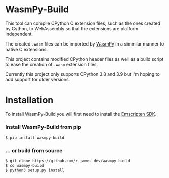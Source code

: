 # WasmPy-Build

This tool can compile CPython C extension files, such as the ones created by Cython, to WebAssembly so that the extensions are platform independent.

The created `.wasm` files can be imported by [WasmPy](https://github.com/r-james-dev/wasmpy) in a simmilar manner to native C extensions.

This project contains modified CPython header files as well as a build script to ease the creation of `.wasm` extension files.

Currently this project only supports CPython 3.8 and 3.9 but I'm hoping to add support for older versions.

# Installation

To install WasmPy-Build you will first need to install the [Emscripten SDK](https://emscripten.org/docs/getting_started/downloads.html#installation-instructions).

### Install WasmPy-Build from pip

```bash
$ pip install wasmpy-build
```

### ... or build from source

```bash
$ git clone https://github.com/r-james-dev/wasmpy-build
$ cd wasmpy-build
$ python3 setup.py install
```
